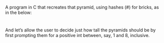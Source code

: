 A program in C that recreates that pyramid, using hashes (#) for bricks, as in the below:

   #  #
  ##  ##
 ###  ###
####  ####
And let’s allow the user to decide just how tall the pyramids should be by first prompting them for a positive int between, say, 1 and 8, inclusive.
